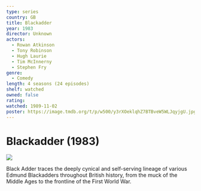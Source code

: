 ```yaml
---
type: series
country: GB
title: Blackadder
year: 1983
director: Unknown
actors:
  - Rowan Atkinson
  - Tony Robinson
  - Hugh Laurie
  - Tim McInnerny
  - Stephen Fry
genre:
  - Comedy
length: 4 seasons (24 episodes)
shelf: watched
owned: false
rating:
watched: 1989-11-02
poster: https://image.tmdb.org/t/p/w500/y3rXOeklqhZ7BTBveW5WLJqyjgU.jpg
---
```


# Blackadder (1983)

![](https://image.tmdb.org/t/p/w500/y3rXOeklqhZ7BTBveW5WLJqyjgU.jpg)

Black Adder traces the deeply cynical and self-serving lineage of various Edmund Blackadders throughout British history, from the muck of the Middle Ages to the frontline of the First World War.